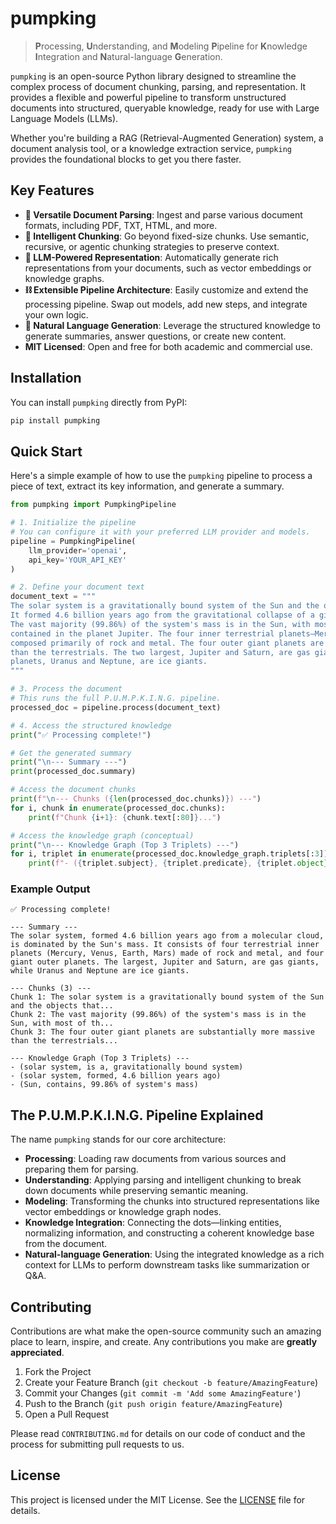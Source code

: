 # pumpking

> **P**rocessing, **U**nderstanding, and **M**odeling **P**ipeline for **K**nowledge **I**ntegration and **N**atural-language **G**eneration.

[](https://www.google.com/search?q=https://pypi.org/project/pumpking/)
[](https://www.google.com/search?q=https://github.com/YOUR_USERNAME/pumpking/actions)
[](https://opensource.org/licenses/MIT)
[](https://www.google.com/search?q=https://pypi.org/project/pumpking)

`pumpking` is an open-source Python library designed to streamline the complex process of document chunking, parsing, and representation. It provides a flexible and powerful pipeline to transform unstructured documents into structured, queryable knowledge, ready for use with Large Language Models (LLMs).

Whether you're building a RAG (Retrieval-Augmented Generation) system, a document analysis tool, or a knowledge extraction service, `pumpking` provides the foundational blocks to get you there faster.

## Key Features

  * **📄 Versatile Document Parsing**: Ingest and parse various document formats, including PDF, TXT, HTML, and more.
  * **🧩 Intelligent Chunking**: Go beyond fixed-size chunks. Use semantic, recursive, or agentic chunking strategies to preserve context.
  * **🧠 LLM-Powered Representation**: Automatically generate rich representations from your documents, such as vector embeddings or knowledge graphs.
  * **⛓️ Extensible Pipeline Architecture**: Easily customize and extend the processing pipeline. Swap out models, add new steps, and integrate your own logic.
  * **📝 Natural Language Generation**: Leverage the structured knowledge to generate summaries, answer questions, or create new content.
  * **MIT Licensed**: Open and free for both academic and commercial use.

## Installation

You can install `pumpking` directly from PyPI:

```bash
pip install pumpking
```

## Quick Start

Here's a simple example of how to use the `pumpking` pipeline to process a piece of text, extract its key information, and generate a summary.

```python
from pumpking import PumpkingPipeline

# 1. Initialize the pipeline
# You can configure it with your preferred LLM provider and models.
pipeline = PumpkingPipeline(
    llm_provider='openai',
    api_key='YOUR_API_KEY'
)

# 2. Define your document text
document_text = """
The solar system is a gravitationally bound system of the Sun and the objects that orbit it.
It formed 4.6 billion years ago from the gravitational collapse of a giant interstellar molecular cloud.
The vast majority (99.86%) of the system's mass is in the Sun, with most of the remaining mass
contained in the planet Jupiter. The four inner terrestrial planets—Mercury, Venus, Earth and Mars—are
composed primarily of rock and metal. The four outer giant planets are substantially more massive
than the terrestrials. The two largest, Jupiter and Saturn, are gas giants; the two outermost
planets, Uranus and Neptune, are ice giants.
"""

# 3. Process the document
# This runs the full P.U.M.P.K.I.N.G. pipeline.
processed_doc = pipeline.process(document_text)

# 4. Access the structured knowledge
print("✅ Processing complete!")

# Get the generated summary
print("\n--- Summary ---")
print(processed_doc.summary)

# Access the document chunks
print(f"\n--- Chunks ({len(processed_doc.chunks)}) ---")
for i, chunk in enumerate(processed_doc.chunks):
    print(f"Chunk {i+1}: {chunk.text[:80]}...")

# Access the knowledge graph (conceptual)
print("\n--- Knowledge Graph (Top 3 Triplets) ---")
for i, triplet in enumerate(processed_doc.knowledge_graph.triplets[:3]):
    print(f"- ({triplet.subject}, {triplet.predicate}, {triplet.object})")

```

### Example Output

```text
✅ Processing complete!

--- Summary ---
The solar system, formed 4.6 billion years ago from a molecular cloud, is dominated by the Sun's mass. It consists of four terrestrial inner planets (Mercury, Venus, Earth, Mars) made of rock and metal, and four giant outer planets. The largest, Jupiter and Saturn, are gas giants, while Uranus and Neptune are ice giants.

--- Chunks (3) ---
Chunk 1: The solar system is a gravitationally bound system of the Sun and the objects that...
Chunk 2: The vast majority (99.86%) of the system's mass is in the Sun, with most of th...
Chunk 3: The four outer giant planets are substantially more massive than the terrestrials...

--- Knowledge Graph (Top 3 Triplets) ---
- (solar system, is a, gravitationally bound system)
- (solar system, formed, 4.6 billion years ago)
- (Sun, contains, 99.86% of system's mass)
```

## The P.U.M.P.K.I.N.G. Pipeline Explained

The name `pumpking` stands for our core architecture:

  * **Processing**: Loading raw documents from various sources and preparing them for parsing.
  * **Understanding**: Applying parsing and intelligent chunking to break down documents while preserving semantic meaning.
  * **Modeling**: Transforming the chunks into structured representations like vector embeddings or knowledge graph nodes.
  * **Knowledge Integration**: Connecting the dots—linking entities, normalizing information, and constructing a coherent knowledge base from the document.
  * **Natural-language Generation**: Using the integrated knowledge as a rich context for LLMs to perform downstream tasks like summarization or Q\&A.

## Contributing

Contributions are what make the open-source community such an amazing place to learn, inspire, and create. Any contributions you make are **greatly appreciated**.

1.  Fork the Project
2.  Create your Feature Branch (`git checkout -b feature/AmazingFeature`)
3.  Commit your Changes (`git commit -m 'Add some AmazingFeature'`)
4.  Push to the Branch (`git push origin feature/AmazingFeature`)
5.  Open a Pull Request

Please read `CONTRIBUTING.md` for details on our code of conduct and the process for submitting pull requests to us.

## License

This project is licensed under the MIT License. See the [LICENSE](https://www.google.com/search?q=LICENSE) file for details.
